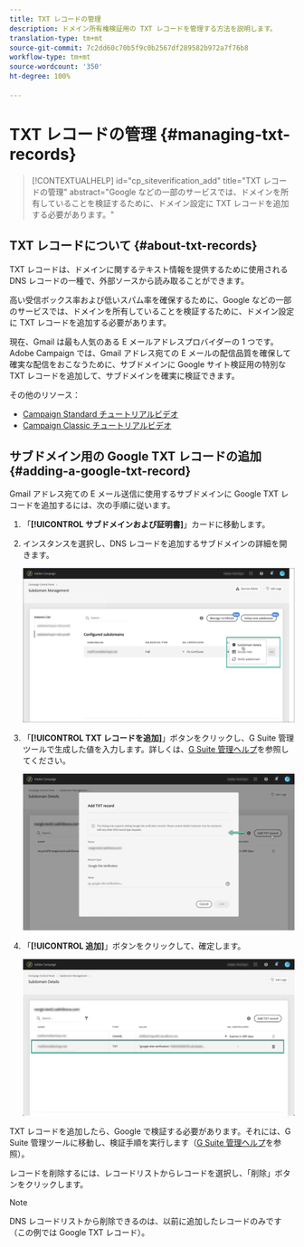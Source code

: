 ```yaml
---
title: TXT レコードの管理
description: ドメイン所有権検証用の TXT レコードを管理する方法を説明します。
translation-type: tm+mt
source-git-commit: 7c2dd60c70b5f9c0b2567df289582b972a7f76b8
workflow-type: tm+mt
source-wordcount: '350'
ht-degree: 100%

---
```



# TXT レコードの管理 {#managing-txt-records}

>[!CONTEXTUALHELP]
>id="cp_siteverification_add"
>title="TXT レコードの管理"
>abstract="Google などの一部のサービスでは、ドメインを所有していることを検証するために、ドメイン設定に TXT レコードを追加する必要があります。"

## TXT レコードについて {#about-txt-records}

TXT レコードは、ドメインに関するテキスト情報を提供するために使用される DNS レコードの一種で、外部ソースから読み取ることができます。

高い受信ボックス率および低いスパム率を確保するために、Google などの一部のサービスでは、ドメインを所有していることを検証するために、ドメイン設定に TXT レコードを追加する必要があります。

現在、Gmail は最も人気のある E メールアドレスプロバイダーの 1 つです。Adobe Campaign では、Gmail アドレス宛ての E メールの配信品質を確保して確実な配信をおこなうために、サブドメインに Google サイト検証用の特別な TXT レコードを追加して、サブドメインを確実に検証できます。

その他のリソース：

* [Campaign Standard チュートリアルビデオ](https://docs.adobe.com/content/help/en/campaign-standard-learn/tutorials/administrating/control-panel/google-txt-record-management.html)
* [Campaign Classic チュートリアルビデオ](https://docs.adobe.com/content/help/en/campaign-classic-learn/tutorials/administrating/control-panel-acc/google-txt-record-management.html)

## サブドメイン用の Google TXT レコードの追加 {#adding-a-google-txt-record}

Gmail アドレス宛ての E メール送信に使用するサブドメインに Google TXT レコードを追加するには、次の手順に従います。

1. 「**[!UICONTROL サブドメインおよび証明書]**」カードに移動します。

1. インスタンスを選択し、DNS レコードを追加するサブドメインの詳細を開きます。

   ![](assets/txt_subdomaindetails.png)

1. 「**[!UICONTROL TXT レコードを追加]**」ボタンをクリックし、G Suite 管理ツールで生成した値を入力します。詳しくは、[G Suite 管理ヘルプ](https://support.google.com/a/answer/183895)を参照してください。

   ![](assets/txt_addtxt.png)

1. 「**[!UICONTROL 追加]**」ボタンをクリックして、確定します。

   ![](assets/txt_txtadded.png)

TXT レコードを追加したら、Google で検証する必要があります。それには、G Suite 管理ツールに移動し、検証手順を実行します（[G Suite 管理ヘルプ](https://support.google.com/a/answer/183895)を参照）。

レコードを削除するには、レコードリストからレコードを選択し、「削除」ボタンをクリックします。

>[!NOTE]
>
>DNS レコードリストから削除できるのは、以前に追加したレコードのみです（この例では Google TXT レコード）。
